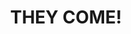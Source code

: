 ---
layout: default
title: THEY COME!
order: "01"
year: 2019
link: https://musescore.com/user/31170064/scores/5689956
---